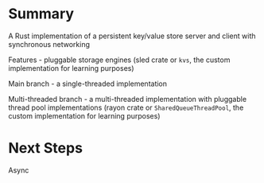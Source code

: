 # Summary
A Rust implementation of a persistent key/value store server and client with synchronous networking

Features - pluggable storage engines (sled crate or `kvs`, the custom implementation for learning purposes)

Main branch - a single-threaded implementation

Multi-threaded branch - a multi-threaded implementation with pluggable thread pool implementations (rayon crate or `SharedQueueThreadPool`, the custom implementation for learning purposes)

# Next Steps

Async
